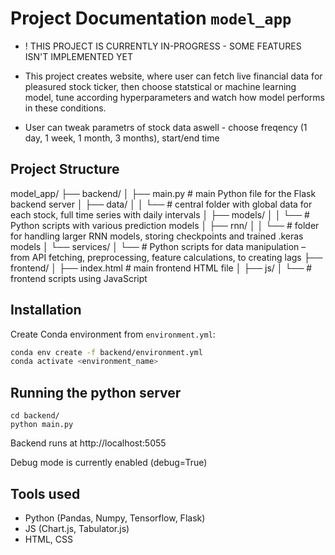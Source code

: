 # Project Documentation `model_app`
- ! THIS PROJECT IS CURRENTLY IN-PROGRESS - SOME FEATURES ISN'T IMPLEMENTED YET

- This project creates website, where user can fetch live financial data for pleasured stock ticker, then choose statstical or machine learning model, tune according hyperparameters and watch how model performs in these conditions. 
- User can tweak parametrs of stock data aswell - choose freqency (1 day, 1 week, 1 month, 3 months), start/end time


## Project Structure
model_app/
├── backend/
│   ├── main.py             # main Python file for the Flask backend server
│   ├── data/
│   │   └── # central folder with global data for each stock, full time series with daily intervals
│   ├── models/
│   │   └── # Python scripts with various prediction models
│   ├── rnn/
│   │   └── # folder for handling larger RNN models, storing checkpoints and trained .keras models
│   └── services/
│       └── # Python scripts for data manipulation – from API fetching, preprocessing, feature calculations, to creating lags
├── frontend/
│   ├── index.html           # main frontend HTML file
│   ├── js/
│       └── # frontend scripts using JavaScript


## Installation

Create Conda environment from `environment.yml`:

```bash
conda env create -f backend/environment.yml
conda activate <environment_name>
```


## Running the python server
```
cd backend/
python main.py
```
Backend runs at http://localhost:5055

Debug mode is currently enabled (debug=True)


## Tools used
- Python (Pandas, Numpy, Tensorflow, Flask)
- JS (Chart.js, Tabulator.js)
- HTML, CSS